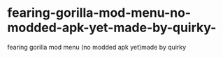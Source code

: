 # fearing-gorilla-mod-menu-no-modded-apk-yet-made-by-quirky-
fearing gorilla mod menu (no modded apk yet)made by quirky 
